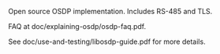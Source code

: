 Open source OSDP implementation.  Includes RS-485 and TLS.  

FAQ at doc/explaining-osdp/osdp-faq.pdf.

See doc/use-and-testing/libosdp-guide.pdf for more details.

